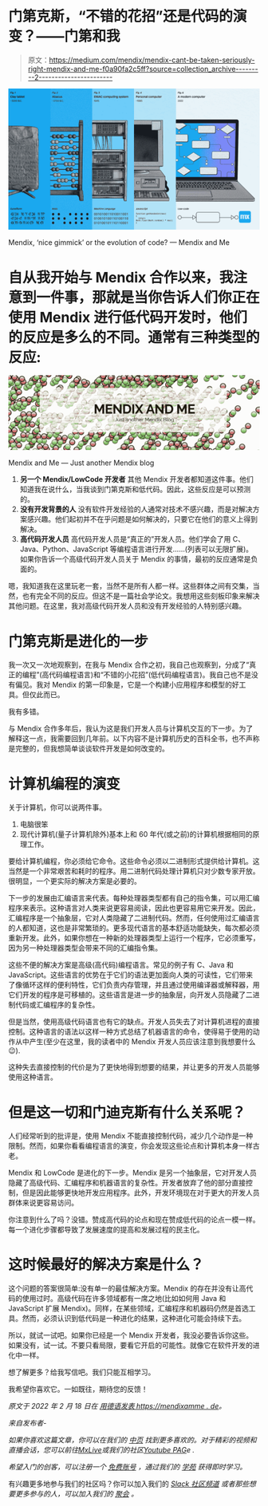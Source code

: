 # 门第克斯，“不错的花招”还是代码的演变？——门第和我

> 原文：<https://medium.com/mendix/mendix-cant-be-taken-seriously-right-mendix-and-me-f0a90fa2c5ff?source=collection_archive---------2----------------------->

![](img/6e761a0c85d3dff19ab12bc290a64227.png)

Mendix, ‘nice gimmick’ or the evolution of code? — Mendix and Me

# 自从我开始与 Mendix 合作以来，我注意到一件事，那就是当你告诉人们你正在使用 Mendix 进行低代码开发时，他们的反应是多么的不同。通常有三种类型的反应:

![](img/20dfdcf617102c6222b2b3fac0a0b4ed.png)

Mendix and Me — Just another Mendix blog

1.  **另一个 Mendix/LowCode 开发者**
    其他 Mendix 开发者都知道这件事。他们知道我在说什么，当我谈到门第克斯和低代码。因此，这些反应是可以预测的。
2.  **没有开发背景的人**
    没有软件开发经验的人通常对技术不感兴趣，而是对解决方案感兴趣。他们起初并不在乎问题是如何解决的，只要它在他们的意义上得到解决。
3.  **高代码开发人员**
    高代码开发人员是“真正的”开发人员。他们学会了用 C、Java、Python、JavaScript 等编程语言进行开发……(列表可以无限扩展)。如果你告诉一个高级代码开发人员关于 Mendix 的事情，最初的反应通常是负面的。

嗯，我知道我在这里玩老一套，当然不是所有人都一样。这些群体之间有交集，当然，也有完全不同的反应。但这不是一篇社会学论文。我想用这些刻板印象来解决其他问题。在这里，我对高级代码开发人员和没有开发经验的人特别感兴趣。

# 门第克斯是进化的一步

我一次又一次地观察到，在我与 Mendix 合作之初，我自己也观察到，分成了“真正的编程”(高代码编程语言)和“不错的小花招”(低代码编程语言)。我自己也不是没有偏见。我对 Mendix 的第一印象是，它是一个构建小应用程序和模型的好工具。但仅此而已。

我有多错。

与 Mendix 合作多年后，我认为这是我们开发人员与计算机交互的下一步。为了解释这一点，我需要回到几年前。以下内容不是计算机历史的百科全书，也不声称是完整的，但我想简单谈谈软件开发是如何改变的。

# 计算机编程的演变

关于计算机，你可以说两件事。

1.  电脑很笨
2.  现代计算机(量子计算机除外)基本上和 60 年代(或之前)的计算机根据相同的原理工作。

要给计算机编程，你必须给它命令。这些命令必须以二进制形式提供给计算机。这当然是一个非常艰苦和耗时的程序。用二进制代码处理计算机只对少数专家开放。很明显，一个更实际的解决方案是必要的。

下一步的发展由汇编语言来代表。每种处理器类型都有自己的指令集，可以用汇编程序来表示。这种语言对人类来说更容易阅读，因此也更容易用它来开发。因此，汇编程序是一个抽象层，它对人类隐藏了二进制代码。然而，任何使用过汇编语言的人都知道，这也是非常繁琐的。更多现代语言的基本舒适功能缺失，每次都必须重新开发。此外，如果你想在一种新的处理器类型上运行一个程序，它必须重写，因为另一种处理器类型会带来不同的汇编指令集。

这些不便的解决方案是高级(高代码)编程语言。常见的例子有 C、Java 和 JavaScript。这些语言的优势在于它们的语法更加面向人类的可读性，它们带来了像循环这样的便利特性，它们负责内存管理，并且通过使用编译器或解释器，用它们开发的程序是可移植的。这些语言是进一步的抽象层，向开发人员隐藏了二进制代码或汇编程序的复杂性。

但是当然，使用高级代码语言也有它的缺点。开发人员失去了对计算机进程的直接控制。这种语言的语法以这样一种方式总结了机器语言的命令，使得易于使用的动作从中产生(至少在这里，我的读者中的 Mendix 开发人员应该注意到我想要什么😉).

这种失去直接控制的代价是为了更快地得到想要的结果，并让更多的开发人员能够使用这种语言。

# 但是这一切和门迪克斯有什么关系呢？

人们经常听到的批评是，使用 Mendix 不能直接控制代码，减少几个动作是一种限制。然而，如果你看看编程语言的演变，你会发现这些论点和计算机本身一样古老。

Mendix 和 LowCode 是进化的下一步。Mendix 是另一个抽象层，它对开发人员隐藏了高级代码、汇编程序和机器语言的复杂性。开发者放弃了他的部分直接控制，但是因此能够更快地开发应用程序。此外，开发环境现在对于更大的开发人员群体来说更容易访问。

你注意到什么了吗？没错。赞成高代码的论点和现在赞成低代码的论点一模一样。每一个进化步骤都导致了发展速度的提高和发展过程的民主化。

# 这时候最好的解决方案是什么？

这个问题的答案很简单:没有单一的最佳解决方案。Mendix 的存在并没有让高代码的使用过时。高级代码在许多领域都有一席之地(比如如何用 Java 和 JavaScript 扩展 Mendix)。同样，在某些领域，汇编程序和机器码仍然是首选工具。然而，必须认识到低代码是一种进化的结果，这种进化可能会持续下去。

所以，就试一试吧。如果你已经是一个 Mendix 开发者，我没必要告诉你这些。如果没有，试一试。不要只看局限，要看它开启的可能性。就像它在软件开发的进化中一样。

想了解更多？给我写信吧。我们只能互相学习。

我希望你喜欢它。一如既往，期待您的反馈！

*原文于 2022 年 2 月 18 日在* [*用德语发表 https://mendixamme . de*](https://mendixandme.de/index.php/2022/02/18/mendix-kann-man-nicht-ernst-nehmen-oder/)*。*

*来自发布者-*

*如果你喜欢这篇文章，你可以在我们的* [*中页*](https://medium.com/mendix) *找到更多喜欢的。对于精彩的视频和直播会话，您可以前往*[*MxLive*](https://www.mendix.com/live/)*或我们的社区*[*Youtube PAG*](https://www.youtube.com/c/MendixCommunity/community)*e .*

*希望入门的创客，可以注册一个* [*免费账号*](https://signup.mendix.com/link/signup/?source=direct) *，通过我们的* [*学苑*](https://academy.mendix.com/link/home) *获得即时学习。*

有兴趣更多地参与我们的社区吗？你可以加入我们的 [*Slack 社区频道*](https://join.slack.com/t/mendixcommunity/shared_invite/zt-hwhwkcxu-~59ywyjqHlUHXmrw5heqpQ) *或者那些想要更多参与的人，可以加入我们的* [*聚会*](https://developers.mendix.com/meetups/#meetupsNearYou) *。*